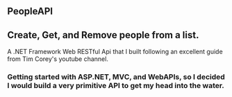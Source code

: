 ## PeopleAPI
## Create, Get, and Remove people from a list.

A .NET Framework Web RESTful Api that I built following an excellent guide from Tim Corey's youtube channel.

### Getting started with ASP.NET, MVC, and WebAPIs, so I decided I would build a very primitive API to get my head into the water.
